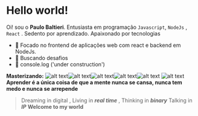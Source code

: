 # Hello world!

Oi!  sou o  **Paulo Baltieri**. 
Entusiasta em programação `Javascript`, `NodeJs`  , `React` .
Sedento por aprendizado. Apaixonado por tecnologias 

- :star2: Focado no frontend de aplicações web com react e backend em NodeJs.
-  :rocket:  Buscando desafios 
- :hammer: console.log ('under construction')


**Masterizando:** 
![alt text](https://img.icons8.com/color/2x/javascript.png)![alt text](https://img.icons8.com/color/2x/html-5.png)![alt text](https://img.icons8.com/color/2x/css3.png)![alt text](https://img.icons8.com/color/2x/nodejs.png)![alt text](https://img.icons8.com/color/2x/mongodb.png)
![alt text](https://cdn4.iconfinder.com/data/icons/logos-3/600/React.js_logo-64.png)
**Aprender é a única coisa de que a mente nunca se cansa, nunca tem medo e nunca se arrepende**



> Dreaming in digital , 
	Living in   ***real time***  , 
Thinking in ***binary***
Talking in ***IP*** 
**Welcome to my world**

